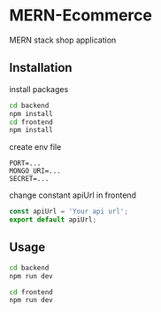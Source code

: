 # MERN-Ecommerce
MERN stack shop application

## Installation

install packages
```bash
cd backend
npm install
cd frontend
npm install
```
create env file
```env
PORT=...
MONGO_URI=...
SECRET=...
```
change constant apiUrl in frontend
```js
const apiUrl = 'Your api url';
export default apiUrl;
```

## Usage

```bash
cd backend
npm run dev

cd frontend
npm run dev
```
